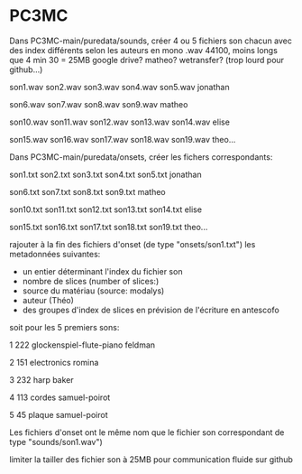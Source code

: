 # PC3MC
Dans PC3MC-main/puredata/sounds, créer 4 ou 5 fichiers son chacun avec des index différents selon les auteurs
en mono .wav 44100, moins longs que 4 min 30 = 25MB
google drive? matheo? wetransfer? (trop lourd pour github...)

son1.wav son2.wav son3.wav son4.wav son5.wav jonathan

son6.wav son7.wav son8.wav son9.wav matheo

son10.wav son11.wav son12.wav son13.wav son14.wav elise

son15.wav son16.wav son17.wav son18.wav son19.wav theo...




Dans PC3MC-main/puredata/onsets, créer les fichers correspondants:

son1.txt son2.txt son3.txt son4.txt son5.txt jonathan

son6.txt son7.txt son8.txt son9.txt matheo

son10.txt son11.txt son12.txt son13.txt son14.txt elise

son15.txt son16.txt son17.txt son18.txt son19.txt theo...


rajouter à la fin des fichiers d'onset (de type "onsets/son1.txt")
les metadonnées suivantes:
- un entier déterminant l'index du fichier son
- nombre de slices (number of slices:)
- source du matériau (source: modalys)
- auteur (Théo)
- des groupes d'index de slices en prévision de l'écriture en antescofo

soit pour les 5 premiers sons:

1 222 glockenspiel-flute-piano feldman

2 151 electronics romina

3 232 harp baker

4 113 cordes samuel-poirot

5 45 plaque samuel-poirot 

Les fichiers d'onset ont le même nom que le fichier son correspondant de type "sounds/son1.wav")

limiter la tailler des fichier son à 25MB pour communication fluide sur github
